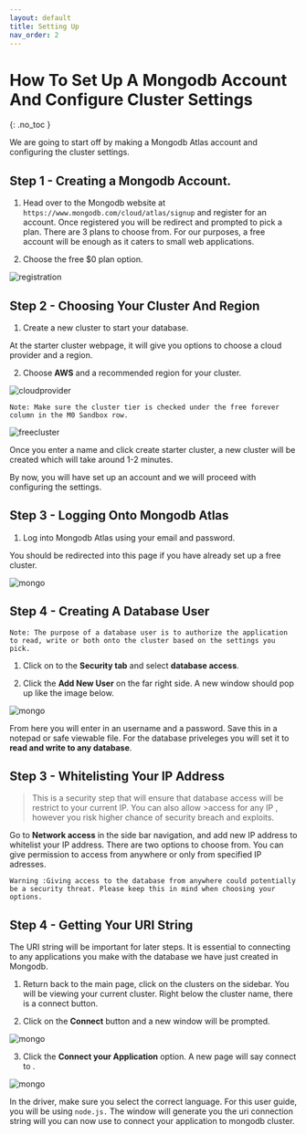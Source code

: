 ```yaml
---
layout: default
title: Setting Up
nav_order: 2
---
```


# How To Set Up A Mongodb Account And Configure Cluster Settings
{: .no_toc }

We are going to start off by making a Mongodb Atlas account and configuring the cluster settings. 

## Step 1 - Creating a Mongodb Account.

1. Head over to the Mongodb website at `https://www.mongodb.com/cloud/atlas/signup` and register for an account. 
Once registered you will be redirect and prompted to pick a plan. There are 3 plans to choose from. For our purposes, a free account will be enough as it caters to small web applications. 

2. Choose the free $0 plan option.

![registration](https://github.com/eswong610/user-guide-docs/blob/gh-pages/assets/images/register.png?raw=true "LOGIN")

## Step 2 - Choosing Your Cluster And Region
1. Create a new cluster to start your database. 

At the starter cluster webpage, it will give you options to choose a cloud provider and a region. 

2. Choose **AWS** and a recommended region for your cluster. 

![cloudprovider](https://github.com/eswong610/user-guide-docs/blob/gh-pages/assets/images/cloudprovider.png?raw=true "cloud provider")


```
Note: Make sure the cluster tier is checked under the free forever column in the M0 Sandbox row. 
```

![freecluster](https://github.com/eswong610/user-guide-docs/blob/gh-pages/assets/images/cluster.png?raw=true "Free cluster")

Once you enter a name and click create starter cluster, a new cluster will be created which will take around 1-2 minutes. 

By now, you will have set up an account and we will proceed with configuring the settings. 


## Step 3 - Logging Onto Mongodb Atlas

1. Log into Mongodb Atlas using your email and password.

You should be redirected into this page if you have already set up a free cluster.


![mongo](https://github.com/eswong610/user-guide-docs/blob/gh-pages/assets/images/mongodbaltasfront.png?raw=true)

## Step 4 - Creating A Database User

```
Note: The purpose of a database user is to authorize the application to read, write or both onto the cluster based on the settings you pick.
```

1. Click on to the **Security tab** and select **database access**. 

2. Click the **Add New User** on the far right side. A new window should pop up like the image below.

![mongo](https://github.com/eswong610/user-guide-docs/blob/gh-pages/assets/images/newuser.png?raw=true)


From here you will enter in an username and a password. Save this in a notepad or safe viewable file. For the database priveleges you will set it to **read and write to any database**.

## Step 3 - Whitelisting Your IP Address

>This is a security step that will ensure that database access will be restrict to your current IP. You can also allow >access for any IP , however you risk higher chance of security breach and exploits.

Go to  **Network access** in the side bar navigation, and add new IP address to whitelist your IP address.
There are two options to choose from. You can give permission to access from anywhere or only from specified IP adresses. 


```
Warning :Giving access to the database from anywhere could potentially be a security threat. Please keep this in mind when choosing your options.
```

## Step 4 - Getting Your URI String

The URI string will be important for later steps. It is essential to connecting to any applications you make with the database we have just created in Mongodb.

1. Return back to the main page, click on the clusters on the sidebar. You will be viewing your current cluster.
Right below the cluster name, there is a connect button. 

2. Click on the **Connect** button and a new window will be prompted.


![mongo](https://github.com/eswong610/user-guide-docs/blob/gh-pages/assets/images/connect.png?raw=true)


3. Click the **Connect your Application** option.
A new page will say connect to <your cluster name>.
  

![mongo](https://github.com/eswong610/user-guide-docs/blob/gh-pages/assets/images/uristring.png?raw=true)

In the driver, make sure you select the correct language. For this user guide, you will be using `node.js.`
The window will generate you the uri connection string will you can now use to connect your application to mongodb cluster.
